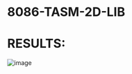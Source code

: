 # 8086-TASM-2D-LIB

# RESULTS:  

![image](https://user-images.githubusercontent.com/108875469/177854211-83def689-4f4e-40d7-b2e8-ef82c6aa48f0.png)
